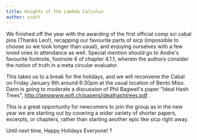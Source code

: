 ```yaml
---
title: Knights of the Lambda Calculus
author: scott
---
```

We finished off the year with the awarding of the first official comp sci cabal pins (Thanks Leo!), recapping our favourite parts of sicp (impossible to choose so we took longer than usual), and enjoying ourselves with a few loved ones in attendance as well. Special mention should go to Andre's favourite footnote, footnote 6 of chapter 4.1.1, wherein the authors consider the notion of truth in a meta circular evaluator.

This takes us to a break for the holidays, and we will reconvene the Cabal on Friday January 9th around 6:30pm at the usual location of Bento Miso. Dann is going to moderate a discussion of Phil Bagwell's paper "Ideal Hash Trees", http://lampwww.epfl.ch/papers/idealhashtrees.pdf .

This is a great opportunity for newcomers to join the group as in the new year we are starting out by covering a wider variety of shorter papers, excerpts, or chapters, rather than starting another epic like sicp right away.

Until next time, Happy Holidays Everyone! ?